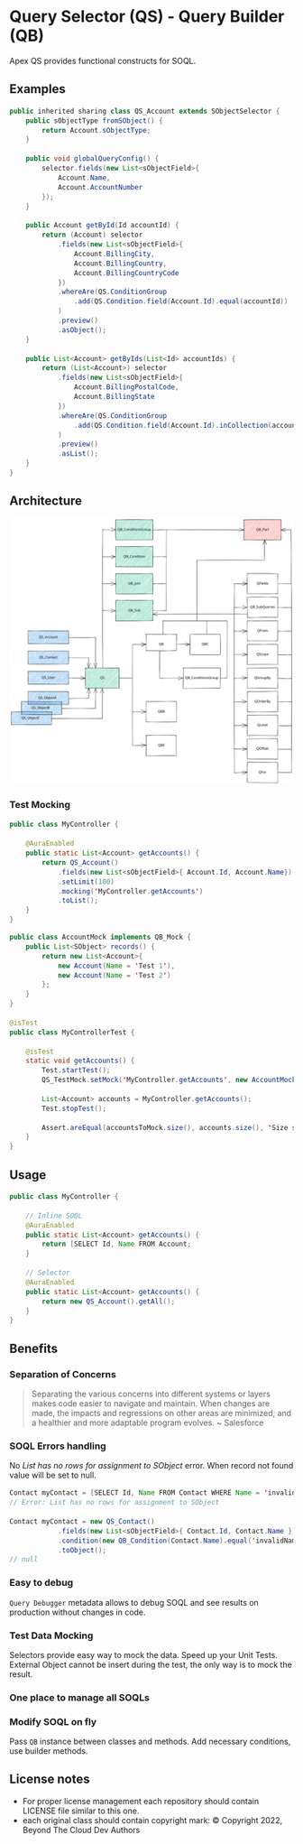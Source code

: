 # Query Selector (QS) - Query Builder (QB)

Apex QS provides functional constructs for SOQL.

## Examples

```java
public inherited sharing class QS_Account extends SObjectSelector {
    public sObjectType fromSObject() {
        return Account.sObjectType;
    }

    public void globalQueryConfig() {
        selector.fields(new List<sObjectField>{
            Account.Name,
            Account.AccountNumber
        });
    }

    public Account getById(Id accountId) {
        return (Account) selector
            .fields(new List<sObjectField>{
                Account.BillingCity,
                Account.BillingCountry,
                Account.BillingCountryCode
            })
            .whereAre(QS.ConditionGroup
                .add(QS.Condition.field(Account.Id).equal(accountId))
            )
            .preview()
            .asObject();
    }

    public List<Account> getByIds(List<Id> accountIds) {
        return (List<Account>) selector
            .fields(new List<sObjectField>{
                Account.BillingPostalCode,
                Account.BillingState
            })
            .whereAre(QS.ConditionGroup
                .add(QS.Condition.field(Account.Id).inCollection(accountIds))
            )
            .preview()
            .asList();
    }
}
```

## Architecture

![image](README.svg)

### Test Mocking

```java
public class MyController {

    @AuraEnabled
    public static List<Account> getAccounts() {
        return QS_Account()
            .fields(new List<sObjectField>{ Account.Id, Account.Name})
            .setLimit(100)
            .mocking('MyController.getAccounts')
            .toList();
    }
}
```

```java
public class AccountMock implements QB_Mock {
    public List<SObject> records() {
        return new List<Account>{
            new Account(Name = 'Test 1'),
            new Account(Name = 'Test 2')
        };
    }
}

@isTest
public class MyControllerTest {

    @isTest
    static void getAccounts() {
        Test.startTest();
        QS_TestMock.setMock('MyController.getAccounts', new AccountMock());

        List<Account> accounts = MyController.getAccounts();
        Test.stopTest();

        Assert.areEqual(accountsToMock.size(), accounts.size(), 'Size should be the same.');
    }
}
```

## Usage

```java
public class MyController {

    // Inline SOQL
    @AuraEnabled
    public static List<Account> getAccounts() {
        return [SELECT Id, Name FROM Account;
    }

    // Selector
    @AuraEnabled
    public static List<Account> getAccounts() {
        return new QS_Account().getAll();
    }
}
```
## Benefits

### Separation of Concerns

> Separating the various concerns into different systems or layers makes code easier to navigate and maintain. When changes are made, the impacts and regressions on other areas are minimized, and a healthier and more adaptable program evolves. ~ Salesforce
### SOQL Errors handling

No *List has no rows for assignment to SObject* error. When record not found value will be set to null.

```java
Contact myContact = [SELECT Id, Name FROM Contact WHERE Name = 'invalidName'];
// Error: List has no rows for assignment to SObject

Contact myContact = new QS_Contact()
            .fields(new List<sObjectField>{ Contact.Id, Contact.Name })
            .condition(new QB_Condition(Contact.Name).equal('invalidName'))
            .toObject();
// null
```

### Easy to debug

`Query Debugger` metadata allows to debug SOQL and see results on production without changes in code.

### Test Data Mocking

Selectors provide easy way to mock the data. Speed up your Unit Tests.
External Object cannot be insert during the test, the only way is to mock the result.
### One place to manage all SOQLs

### Modify SOQL on fly

Pass `QB` instance between classes and methods. Add necessary conditions, use builder methods.

## License notes

- For proper license management each repository should contain LICENSE file similar to this one.
- each original class should contain copyright mark: © Copyright 2022, Beyond The Cloud Dev Authors
